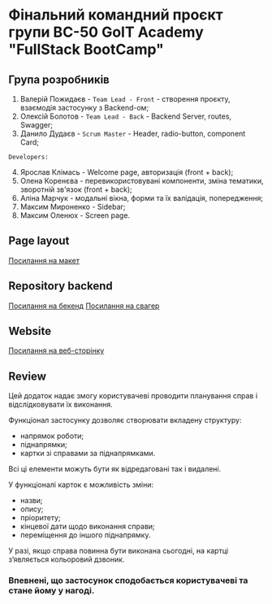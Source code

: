 # Фінальний командний проєкт групи ВС-50 GoIT Academy "FullStack BootCamp"

## Група розробників

1.  Валерій Пожидаєв - `Team Lead - Front` - створення проєкту, взаємодія
    застосунку з Backend-ом;
2.  Олексій Болотов - `Team Lead - Back` - Backend Server, routes, Swagger;
3.  Данило Дудаєв - `Scrum Master` - Header, radio-button, component Card;

`Developers:`

4.  Ярослав Клімась - Welcome page, авторизація (front + back);
5.  Олена Коренєва - перевикористовувані компоненти, зміна тематики, зворотній
    зв'язок (front + back);
6.  Аліна Марчук - модальні вікна, форми та їх валідація, попередження;
7.  Максим Мироненко - Sidebar;
8.  Максим Оленюх - Screen page.

## Page layout

[Посилання на макет](<https://www.figma.com/file/pSdUVzA3Ptey4JnZMJX90N/TaskPro-(Copy)?node-id=87%3A363>)

## Repository backend

[Посилання на бекенд](https://github.com/AlexSBolotov/taskspro-backend)
[Посилання на свагер](https://taskspro-backend.onrender.com/api-docs)

## Website

[Посилання на веб-сторінку](https://valpvf.github.io/taskpro/)

## Review

Цей додаток надає змогу користувачеві проводити планування справ і
відслідковувати їх виконання.

Функціонал застосунку дозволяє створювати вкладену структуру:

- напрямок роботи;
- піднапрямки;
- картки зі справами за піднапрямками.

Всі ці елементи можуть бути як відредаговані так і видалені.

У функціоналі карток є можливість зміни:

- назви;
- опису;
- пріоритету;
- кінцевої дати щодо виконання справи;
- переміщення до іншого піднапрямку.

У разі, якщо справа повинна бути виконана сьогодні, на картці з’являється
кольоровий дзвоник.

### Впевнені, що застосунок сподобається користувачеві та стане йому у нагоді.
